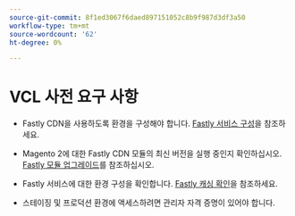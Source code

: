 ```yaml
---
source-git-commit: 8f1ed3067f6daed897151052c8b9f987d3df3a50
workflow-type: tm+mt
source-wordcount: '62'
ht-degree: 0%

---
```

# VCL 사전 요구 사항

<!-- Prerequisites section inserted in tutorials for customizing the Fastly service configuration with custom VCL snippets. -->

- Fastly CDN을 사용하도록 환경을 구성해야 합니다. [Fastly 서비스 구성](/help/cloud-guide/cdn/fastly-configuration.md)을 참조하세요.

- Magento 2에 대한 Fastly CDN 모듈의 최신 버전을 실행 중인지 확인하십시오. [Fastly 모듈 업그레이드](/help/cloud-guide/cdn/fastly-configuration.md#upgrade-fastly-module)를 참조하십시오.

- Fastly 서비스에 대한 환경 구성을 확인합니다. [Fastly 캐싱 확인](/help/cloud-guide/launch/checklist.md#verify-fastly-caching)을 참조하세요.

- 스테이징 및 프로덕션 환경에 액세스하려면 관리자 자격 증명이 있어야 합니다.
